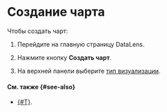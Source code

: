 # Создание чарта

Чтобы создать чарт:



1. Перейдите на главную страницу DataLens.
1. Нажмите кнопку **Создать чарт**.




1. На верхней панели выберите [тип визуализации](../../visualization-ref/index.md).

#### См. также {#see-also}

* [{#T}](../../concepts/chart/index.md).
